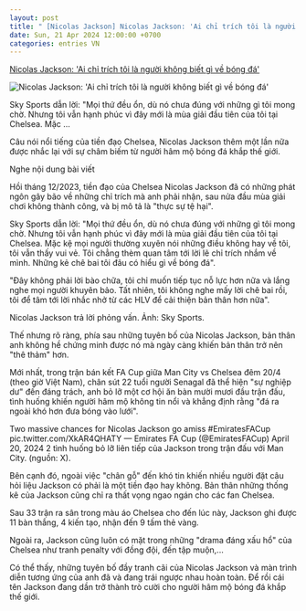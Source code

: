 ```yaml
---
layout: post
title: " [Nicolas Jackson] Nicolas Jackson: 'Ai chỉ trích tôi là người không biết gì về bóng đá'"
date: Sun, 21 Apr 2024 12:00:00 +0700
categories: entries VN
---
```

[Nicolas Jackson: 'Ai chỉ trích tôi là người không biết gì về bóng đá'](https://thethao247.vn/456-nicolas-jackson-ai-chi-trich-toi-la-nguoi-khong-biet-gi-ve-bong-da-d324727.html)

![Nicolas Jackson: 'Ai chỉ trích tôi là người không biết gì về bóng đá'](https://cdn-img.thethao247.vn/storage/files/btvttqt1/social-thumb/2024/04/21/66246ad3c3a41.jpg)

Sky Sports dẫn lời: "Mọi thứ đều ổn, dù nó chưa đúng với những gì tôi mong chờ. Nhưng tôi vẫn hạnh phúc vì đây mới là mùa giải đầu tiên của tôi tại Chelsea. Mặc ...

Câu nói nổi tiếng của tiền đạo Chelsea, Nicolas Jackson thêm một lần nữa được nhắc lại với sự châm biếm từ người hâm mộ bóng đá khắp thế giới.

Nghe nội dung bài viết

Hồi tháng 12/2023, tiền đạo của Chelsea Nicolas Jackson đã có những phát ngôn gây bão về những chỉ trích mà anh phải nhận, sau nửa đầu mùa giải chơi không thành công, và bị mô tả là "thực sự tệ hại".

Sky Sports dẫn lời: "Mọi thứ đều ổn, dù nó chưa đúng với những gì tôi mong chờ. Nhưng tôi vẫn hạnh phúc vì đây mới là mùa giải đầu tiên của tôi tại Chelsea. Mặc kệ mọi người thường xuyên nói những điều không hay về tôi, tôi vẫn thấy vui vẻ. Tôi chẳng thèm quan tâm tới lời lẽ chỉ trích nhắm về mình. Những kẻ chê bai tôi đâu có hiểu gì về bóng đá".

"Đây không phải lời bào chữa, tôi chỉ muốn tiếp tục nỗ lực hơn nữa và lắng nghe mọi người khuyên bảo. Tất nhiên, tôi không nghe mấy lời chê bai rồi, tôi để tâm tới lời nhắc nhở từ các HLV để cải thiện bản thân hơn nữa".

Nicolas Jackson trả lời phỏng vấn. Ảnh: Sky Sports.

Thế nhưng rõ ràng, phía sau những tuyên bố của Nicolas Jackson, bản thân anh không hề chứng minh được nó mà ngày càng khiến bản thân trở nên "thê thảm" hơn.

Mới nhất, trong trận bán kết FA Cup giữa Man City vs Chelsea đêm 20/4 (theo giờ Việt Nam), chân sút 22 tuổi người Senagal đã thể hiện "sự nghiệp dư" đến đáng trách, anh bỏ lỡ một cơ hội ăn bàn mười mươi đầu trận đấu, tình huống khiến người hâm mộ không tin nổi và khẳng định rằng "đá ra ngoài khó hơn đưa bóng vào lưới".

Two massive chances for Nicolas Jackson go amiss #EmiratesFACup pic.twitter.com/XkAR4QHATY — Emirates FA Cup (@EmiratesFACup) April 20, 2024 2 tình huống bỏ lỡ liên tiếp của Jackson trong trận đấu với Man City. (nguồn: X).

Bên cạnh đó, ngoài việc "chân gỗ" đến khó tin khiến nhiều người đặt câu hỏi liệu Jackson có phải là một tiền đạo hay không. Bản thân những thống kê của Jackson cũng chỉ ra thất vọng ngao ngán cho các fan Chelsea.

Sau 33 trận ra sân trong màu áo Chelsea cho đến lúc này, Jackson ghi được 11 bàn thắng, 4 kiến tạo, nhận đến 9 tấm thẻ vàng.

Ngoài ra, Jackson cũng luôn có mặt trong những "drama đáng xấu hổ" của Chelsea như tranh penalty với đồng đội, đến tập muộn,...

Có thể thấy, những tuyên bố đầy tranh cãi của Nicolas Jackson và màn trình diễn tương ứng của anh đã và đang trái ngược nhau hoàn toàn. Để rồi cái tên Jackson đang dần trở thành trò cười cho người hâm mộ bóng đá khắp thế giới.

